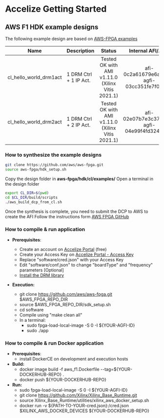 # Accelize Getting Started
## AWS F1 HDK example designs

The following example design are based on [AWS-FPGA examples](https://github.com/aws/aws-fpga/tree/master/hdk/cl/examples)


| Name                   | Description            | Status                                           | Internal AFI/AGFI                             |
| -----------------------|------------------------|:-----------------------------------------------: |:--------------------------------------------: | 
| cl_hello_world_drm1act | 1 DRM Ctrl + 1 IP Act. | Tested OK with AMI v1.11.0 (Xilinx Vitis 2021.1) | afi-0c2a61679e6ae03d9 agfi-03cc351fe7f058feb  |
| cl_hello_world_drm2act | 1 DRM Ctrl + 2 IP Act. | Tested OK with AMI v1.11.0 (Xilinx Vitis 2021.1) | afi-02e07b7e3c3732001 agfi-04e99f4fd324ccaa5  |


### How to synthesize the example designs
```bash
git clone https://github.com/aws/aws-fpga.git
source aws-fpga/hdk_setup.sh
```

Copy the design folder in **aws-fpga/hdk/cl/examples/**
Open a terminal in the design folder

```bash
export CL_DIR=$(pwd)
cd $CL_DIR/build/scripts
./aws_build_dcp_from_cl.sh
```

Once the synthesis is complete, you need to submit the DCP to AWS to create the AFI
Follow the instructions form [AWS FPGA GitHub](https://github.com/aws/aws-fpga/tree/master/hdk#step-3-submit-the-design-checkpoint-to-aws-to-create-the-afi)


### How to compile & run application
* **Prerequisites**:
  * Create an account on [Accelize Portal](https://portal.accelize.com) (free)
  * Create your Access Key  on [Accelize Portal - Access Key](https://portal.accelize.com/front/customer/apicredential)
  * Replace "software/cred.json" with your Access Key
  * Edit "software/conf.json" to change "boardType" and "frequency" parameters [Optional]
  * [Install the DRM library](http://accelize.s3-website-eu-west-1.amazonaws.com/documentation/stable/drm_library_installation.html)

* **Execution:**
  * git clone https://github.com/aws/aws-fpga.git $AWS_FPGA_REPO_DIR
  * source $AWS_FPGA_REPO_DIR/sdk_setup.sh 
  * cd software
  * Compile using "make clean all"
  * In a terminal:
    * sudo fpga-load-local-image -S 0 -I ${YOUR-AGFI-ID}
    * sudo ./app
    
### How to compile & run Docker application
* **Prerequisites**:
  * install DockerCE on development and execution hosts 
* **Build:**
  * docker image build -f aws_f1.Dockerfile --tag=${YOUR-DOCKERHUB-REPO} . 
  * docker push ${YOUR-DOCKERHUB-REPO}
* **Run:**
  * sudo fpga-load-local-image -S 0 -I ${YOUR-AGFI-ID}
  * git clone https://github.com/Xilinx/Xilinx_Base_Runtime.git
  * source Xilinx_Base_Runtime/utilities/xilinx_aws_docker_setup.sh
  * docker run -v ${PATH-TO-YOUR-cred.json}:/cred.json $XILINX_AWS_DOCKER_DEVICES ${YOUR-DOCKERHUB-REPO}
